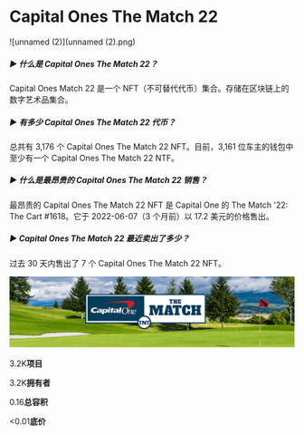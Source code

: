 # Capital Ones The Match 22

![unnamed (2)](unnamed (2).png)

##### ▶ 什么是 Capital Ones The Match 22？

Capital Ones Match 22 是一个 NFT（不可替代代币）集合。存储在区块链上的数字艺术品集合。

##### ▶ 有多少 Capital Ones The Match 22 代币？

总共有 3,176 个 Capital Ones The Match 22 NFT。目前，3,161 位车主的钱包中至少有一个 Capital Ones The Match 22 NTF。

##### ▶ 什么是最昂贵的 Capital Ones The Match 22 销售？

最昂贵的 Capital Ones The Match 22 NFT 是 Capital One 的 The Match '22: The Cart #1618。它于 2022-06-07（3 个月前）以 17.2 美元的价格售出。

##### ▶ Capital Ones The Match 22 最近卖出了多少？

过去 30 天内售出了 7 个 Capital Ones The Match 22 NFT。

![dasda](dasda.png)

3.2K**项目**

3.2K**拥有者**

0.16**总容积**

<0.01**底价**


